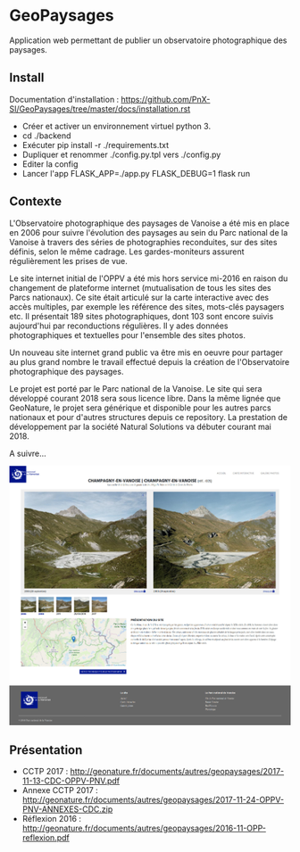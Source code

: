 # GeoPaysages

Application web permettant de publier un observatoire photographique des paysages.

## Install
Documentation d'installation : https://github.com/PnX-SI/GeoPaysages/tree/master/docs/installation.rst

- Créer et activer un environnement virtuel python 3.
- cd ./backend
- Exécuter pip install -r ./requirements.txt
- Dupliquer et renommer ./config.py.tpl vers ./config.py
- Editer la config
- Lancer l'app FLASK_APP=./app.py FLASK_DEBUG=1 flask run

## Contexte

L'Observatoire photographique des paysages de Vanoise a été mis en place en 2006 pour suivre l'évolution des paysages au sein du Parc national de la Vanoise à travers des séries de photographies reconduites, sur des sites définis, selon le même cadrage. Les gardes-moniteurs assurent régulièrement les prises de vue.

Le site internet initial de l'OPPV a été mis hors service mi-2016 en raison du changement de plateforme internet (mutualisation de tous les sites des Parcs nationaux). Ce site était articulé sur la carte interactive avec des accès multiples, par exemple les référence des sites, mots-clés paysagers etc. Il présentait 189 sites photographiques, dont 103 sont encore suivis aujourd'hui par reconductions régulières. Il y ades données photographiques et textuelles pour l'ensemble des sites photos.

Un nouveau site internet grand public va être mis en oeuvre pour partager au plus grand nombre le travail effectué depuis la création de l'Observatoire photographique des paysages.

Le projet est porté par le Parc national de la Vanoise. Le site qui sera développé courant 2018 sera sous licence libre. Dans la même lignée que GeoNature, le projet sera générique et disponible pour les autres parcs nationaux et pour d'autres structures depuis ce repository. La prestation de développement par la société Natural Solutions va débuter courant mai 2018.

A suivre...

![alt text](./docs/screenshot.jpg) 

## Présentation

- CCTP 2017 : http://geonature.fr/documents/autres/geopaysages/2017-11-13-CDC-OPPV-PNV.pdf
- Annexe CCTP 2017 : http://geonature.fr/documents/autres/geopaysages/2017-11-24-OPPV-PNV-ANNEXES-CDC.zip
- Réflexion 2016 : http://geonature.fr/documents/autres/geopaysages/2016-11-OPP-reflexion.pdf
